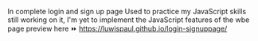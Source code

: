 In complete login and sign up page Used to practice my JavaScript skills 
still working on it, I'm yet to implement the JavaScript features of the wbe page 
preview here ⏩  https://luwispaul.github.io/login-signuppage/

